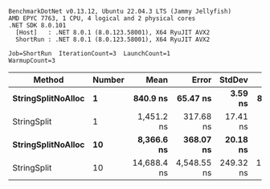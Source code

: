 ```

BenchmarkDotNet v0.13.12, Ubuntu 22.04.3 LTS (Jammy Jellyfish)
AMD EPYC 7763, 1 CPU, 4 logical and 2 physical cores
.NET SDK 8.0.101
  [Host]   : .NET 8.0.1 (8.0.123.58001), X64 RyuJIT AVX2
  ShortRun : .NET 8.0.1 (8.0.123.58001), X64 RyuJIT AVX2

Job=ShortRun  IterationCount=3  LaunchCount=1  
WarmupCount=3  

```
| Method             | Number | Mean        | Error       | StdDev    | Min         | Max         | Gen0   | Allocated |
|------------------- |------- |------------:|------------:|----------:|------------:|------------:|-------:|----------:|
| **StringSplitNoAlloc** | **1**      |    **840.9 ns** |    **65.47 ns** |   **3.59 ns** |    **836.8 ns** |    **843.3 ns** |      **-** |         **-** |
| StringSplit        | 1      |  1,451.2 ns |   317.68 ns |  17.41 ns |  1,440.9 ns |  1,471.3 ns | 0.0381 |    3208 B |
| **StringSplitNoAlloc** | **10**     |  **8,366.6 ns** |   **368.07 ns** |  **20.18 ns** |  **8,344.8 ns** |  **8,384.5 ns** |      **-** |         **-** |
| StringSplit        | 10     | 14,688.4 ns | 4,548.55 ns | 249.32 ns | 14,510.3 ns | 14,973.3 ns | 0.3815 |   32080 B |
